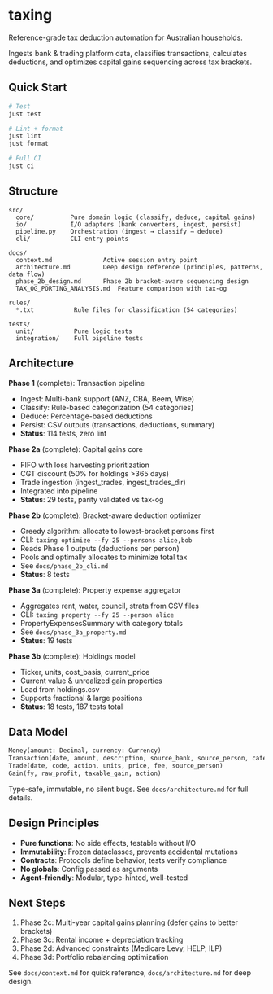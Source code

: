 # taxing

Reference-grade tax deduction automation for Australian households.

Ingests bank & trading platform data, classifies transactions, calculates deductions, and optimizes capital gains sequencing across tax brackets.

## Quick Start

```bash
# Test
just test

# Lint + format
just lint
just format

# Full CI
just ci
```

## Structure

```
src/
  core/          Pure domain logic (classify, deduce, capital gains)
  io/            I/O adapters (bank converters, ingest, persist)
  pipeline.py    Orchestration (ingest → classify → deduce)
  cli/           CLI entry points

docs/
  context.md              Active session entry point
  architecture.md         Deep design reference (principles, patterns, data flow)
  phase_2b_design.md      Phase 2b bracket-aware sequencing design
  TAX_OG_PORTING_ANALYSIS.md  Feature comparison with tax-og

rules/
  *.txt           Rule files for classification (54 categories)

tests/
  unit/           Pure logic tests
  integration/    Full pipeline tests
```

## Architecture

**Phase 1** (complete): Transaction pipeline
- Ingest: Multi-bank support (ANZ, CBA, Beem, Wise)
- Classify: Rule-based categorization (54 categories)
- Deduce: Percentage-based deductions
- Persist: CSV outputs (transactions, deductions, summary)
- **Status**: 114 tests, zero lint

**Phase 2a** (complete): Capital gains core
- FIFO with loss harvesting prioritization
- CGT discount (50% for holdings >365 days)
- Trade ingestion (ingest_trades, ingest_trades_dir)
- Integrated into pipeline
- **Status**: 29 tests, parity validated vs tax-og

**Phase 2b** (complete): Bracket-aware deduction optimizer
- Greedy algorithm: allocate to lowest-bracket persons first
- CLI: `taxing optimize --fy 25 --persons alice,bob`
- Reads Phase 1 outputs (deductions per person)
- Pools and optimally allocates to minimize total tax
- See `docs/phase_2b_cli.md`
- **Status**: 8 tests

**Phase 3a** (complete): Property expense aggregator
- Aggregates rent, water, council, strata from CSV files
- CLI: `taxing property --fy 25 --person alice`
- PropertyExpensesSummary with category totals
- See `docs/phase_3a_property.md`
- **Status**: 19 tests

**Phase 3b** (complete): Holdings model
- Ticker, units, cost_basis, current_price
- Current value & unrealized gain properties
- Load from holdings.csv
- Supports fractional & large positions
- **Status**: 18 tests, 187 tests total

## Data Model

```python
Money(amount: Decimal, currency: Currency)
Transaction(date, amount, description, source_bank, source_person, category?, is_transfer?)
Trade(date, code, action, units, price, fee, source_person)
Gain(fy, raw_profit, taxable_gain, action)
```

Type-safe, immutable, no silent bugs. See `docs/architecture.md` for full details.

## Design Principles

- **Pure functions**: No side effects, testable without I/O
- **Immutability**: Frozen dataclasses, prevents accidental mutations
- **Contracts**: Protocols define behavior, tests verify compliance
- **No globals**: Config passed as arguments
- **Agent-friendly**: Modular, type-hinted, well-tested

## Next Steps

1. Phase 2c: Multi-year capital gains planning (defer gains to better brackets)
2. Phase 3c: Rental income + depreciation tracking
3. Phase 2d: Advanced constraints (Medicare Levy, HELP, ILP)
4. Phase 3d: Portfolio rebalancing optimization

See `docs/context.md` for quick reference, `docs/architecture.md` for deep design.
